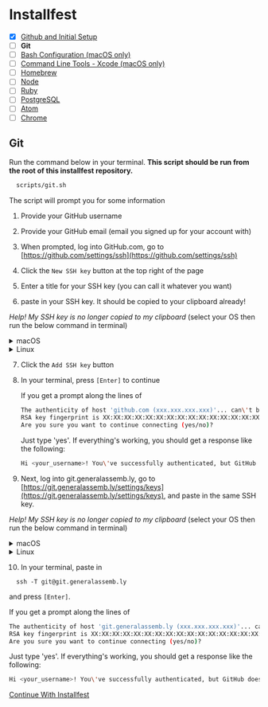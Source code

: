# Installfest

- [x] [Github and Initial Setup](github.md)
- [ ] **Git**
- [ ] [Bash Configuration (macOS only)](bash.md)
- [ ] [Command Line Tools - Xcode (macOS only)](command_line_tools.md)
- [ ] [Homebrew](homebrew.md)
- [ ] [Node](node.md)
- [ ] [Ruby](ruby.md)
- [ ] [PostgreSQL](postgres.md)
- [ ] [Atom](atom.md)
- [ ] [Chrome](chrome.md)

## Git

Run the command below in your terminal.
**This script should be run from the root of this installfest repository.**

```bash
  scripts/git.sh
```

The script will prompt you for some information

1.  Provide your GitHub username
2.  Provide your GitHub email (email you signed up for your account with)
3.  When prompted, log into GitHub.com, go to [https://github.com/settings/ssh](https://github.com/settings/ssh)

4. Click the `New SSH key` button at the top right of the page

5. Enter a title for your SSH key (you can call it whatever you want)

6. paste in your SSH key. It should be copied to your clipboard already!

  *Help! My SSH key is no longer copied to my clipboard* (select your OS then run the below command in terminal)
  <details>
  <summary>macOS</summary>

  `pbcopy < ~/.ssh/id_rsa.pub`
  </details>

  <details>
  <summary>Linux</summary>

  `xclip -selection clipboard < ~/.ssh/id_rsa.pub`
  </details>

7. Click the `Add SSH key` button

8. In your terminal, press `[Enter]` to continue

    If you get a prompt along the lines of

    ```bash
    The authenticity of host 'github.com (xxx.xxx.xxx.xxx)'... can\'t be established.
    RSA key fingerprint is XX:XX:XX:XX:XX:XX:XX:XX:XX:XX:XX:XX:XX:XX:XX:XX:XX:XX.
    Are you sure you want to continue connecting (yes/no)?
    ```

    Just type 'yes'. If everything's working, you should get a response like the
    following:

    ```bash
    Hi <your_username>! You\'ve successfully authenticated, but GitHub does not provide shell access.
    ```

9.   Next, log into git.generalassemb.ly, go to [https://git.generalassemb.ly/settings/keys](https://git.generalassemb.ly/settings/keys),
    and paste in the same SSH key.

  *Help! My SSH key is no longer copied to my clipboard* (select your OS then run the below command in terminal)

  <details>
  <summary>macOS</summary>

  `pbcopy < ~/.ssh/id_rsa.pub`
  </details>

  <details>
  <summary>Linux</summary>

  `xclip -selection clipboard < ~/.ssh/id_rsa.pub`
  </details>

10.  In your terminal, paste in
```
  ssh -T git@git.generalassemb.ly
```
and press `[Enter]`.

  If you get a prompt along the lines of

  ```bash
  The authenticity of host 'git.generalassemb.ly (xxx.xxx.xxx.xxx)'... can\'t be established.
  RSA key fingerprint is XX:XX:XX:XX:XX:XX:XX:XX:XX:XX:XX:XX:XX:XX:XX:XX:XX:XX.
  Are you sure you want to continue connecting (yes/no)?
  ```

  Just type 'yes'. If everything's working, you should get a response like the
  following:

  ```bash
  Hi <your_username>! You\'ve successfully authenticated, but GitHub does not provide shell access.
  ```

  [Continue With Installfest](bash.md)
